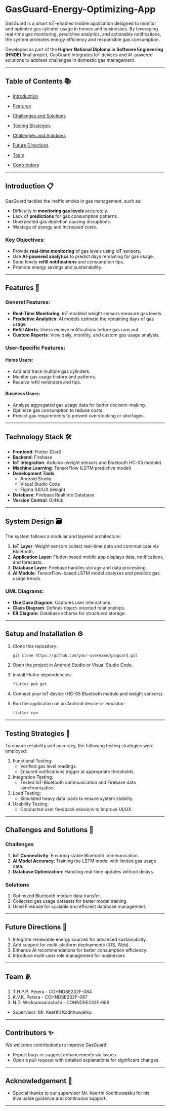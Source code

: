 # GasGuard-Energy-Optimizing-App

GasGuard is a smart IoT-enabled mobile application designed to monitor and optimize gas cylinder usage in homes and businesses. By leveraging real-time gas monitoring, predictive analytics, and actionable notifications, the system promotes energy efficiency and responsible gas consumption.

Developed as part of the **Higher National Diploma in Software Engineering (HNDE)** final project, GasGuard integrates IoT devices and AI-powered solutions to address challenges in domestic gas management.

---

## Table of Contents 📚

- [Introduction](#introduction-)
- [Features](#features-)

- [Challenges and Solutions](#challenges-and-solutions-)

- [Testing Strategies](#testing-strategies-)
- [Challenges and Solutions](#challenges-and-solutions-)
- [Future Directions](#future-directions-)
- [Team](#team-)
- [Contributors](#contributors-)

---

## Introduction 📋

GasGuard tackles the inefficiencies in gas management, such as:
- Difficulty in **monitoring gas levels** accurately.
- Lack of **predictions** for gas consumption patterns.
- Unexpected gas depletion causing disruptions.
- Wastage of energy and increased costs.

### Key Objectives:
- Provide **real-time monitoring** of gas levels using IoT sensors.
- Use **AI-powered analytics** to predict days remaining for gas usage.
- Send timely **refill notifications** and consumption tips.
- Promote energy savings and sustainability.

---

## Features 🔧

### General Features:
- **Real-Time Monitoring**: IoT-enabled weight sensors measure gas levels.
- **Predictive Analytics**: AI models estimate the remaining days of gas usage.
- **Refill Alerts**: Users receive notifications before gas runs out.
- **Custom Reports**: View daily, monthly, and custom gas usage analysis.

### User-Specific Features:

#### Home Users:
- Add and track multiple gas cylinders.
- Monitor gas usage history and patterns.
- Receive refill reminders and tips.

#### Business Users:
- Analyze aggregated gas usage data for better decision-making.
- Optimize gas consumption to reduce costs.
- Predict gas requirements to prevent overstocking or shortages.

---

## Technology Stack 🛠️

- **Frontend**: Flutter (Dart)
- **Backend**: Firebase
- **IoT Integration**: Arduino (weight sensors and Bluetooth HC-05 module)
- **Machine Learning**: TensorFlow (LSTM predictive model)
- **Development Tools**:
  - Android Studio
  - Visual Studio Code
  - Figma (UI/UX design)
- **Database**: Firebase Realtime Database
- **Version Control**: GitHub

---

## System Design 🗃️

The system follows a modular and layered architecture:

1. **IoT Layer**: Weight sensors collect real-time data and communicate via Bluetooth.
2. **Application Layer**: Flutter-based mobile app displays data, notifications, and forecasts.
3. **Database Layer**: Firebase handles storage and data processing.
4. **AI Module**: TensorFlow-based LSTM model analyzes and predicts gas usage trends.

### UML Diagrams:
- **Use Case Diagram**: Captures user interactions.
- **Class Diagram**: Defines object-oriented relationships.
- **ER Diagram**: Database schema for structured storage.

---

## Setup and Installation ⚙️

1. Clone this repository:
   ```bash
   git clone https://github.com/your-username/gasguard.git
   
2. Open the project in Android Studio or Visual Studio Code.
   
3. Install Flutter dependencies:
   ```bash
   flutter pub get
   
4. Connect your IoT device (HC-05 Bluetooth module and weight sensors).
   
5. Run the application on an Android device or emulator:
   ```bash
   flutter run

---

## Testing Strategies 🧪

To ensure reliability and accuracy, the following testing strategies were employed:

1. Functional Testing:
    - Verified gas level readings.
    - Ensured notifications trigger at appropriate thresholds.
2. Integration Testing:
    - Tested IoT-Bluetooth communication and Firebase data synchronization.
3. Load Testing:
    - Simulated heavy data loads to ensure system stability.
4. Usability Testing:
    - Conducted user feedback sessions to improve UI/UX.
  
---

## Challenges and Solutions 🚀

### Challenges

1. **IoT Connectivity**: Ensuring stable Bluetooth communication.
2. **AI Model Accuracy**: Training the LSTM model with limited gas usage data.
3. **Database Optimization**: Handling real-time updates without delays.

### Solutions

1. Optimized Bluetooth module data transfer.
2. Collected gas usage datasets for better model training.
3. Used Firebase for scalable and efficient database management.

---

## Future Directions 🔮

1. Integrate renewable energy sources for advanced sustainability.
2. Add support for multi-platform deployments (iOS, Web).
3. Enhance AI recommendations for better consumption efficiency.
4. Introduce multi-user role management for businesses

---

## Team 🫂
1. T.H.P.P. Perera - COHNDSE232F-084
2. K.V.K. Perera - COHNDSE232F-087
3. N.D. Wickramaarachchi - COHNDSE232F-089

- Supervisor: Mr. Keerthi Kodithuwakku

---

## Contributors ✨
  We welcome contributions to improve GasGuard!
  - Report bugs or suggest enhancements via issues.
  - Open a pull request with detailed explanations for significant changes.

---

## Acknowledgement 🙏
  - Special thanks to our supervisor Mr. Keerthi Kodithuwakku for his invaluable guidance and continuous support.

---



